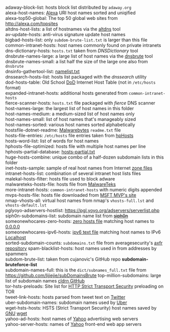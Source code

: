 adaway-block-list: hosts block list distributed by `adaway.org`  
alexa-host-names: [Alexa](https://www.alexa.com/) URI host names sorted and uniqified   
alexa-top50-global: The top 50 global web sites from <http://alexa.com/topsites>  
altdns-host-lists: a list of hostnames via the [altdns](https://github.com/infosec-au/altdns "Subdomain discovery through alterations and permutations") tool    
av-update-hosts: anti-virus signature update host names  
bigbad-hosts-list: only `subdom-brute-list.txt` is larger than this file  
common-intranet-hosts: host names commonly found on private intranets  
dns-dictionary-hosts: `hosts.txt` taken from *DNSDictionary* tool  
dnsbrute-names-large: a large list of host names via the [dnsbrute](https://github.com/d4rkcat/dnsbrute "Multi-threaded DNS bruteforcing") tool    
dnsbrute-names-small: a list half the size of the large one also from `dnsbrute`  
dnsinfo-gathertool-list: [namelist.txt](https://raw.githubusercontent.com/crimefire/dns-information-gathering-tool/master/DNS%20Tool%20source%202/namelist.txt "namelist.txt")  
dnssearch-hosts-list: hosts list packaged with the *dnssearch* utility  
dod-hosts-table: Old School [DoD](https://www.defense.gov/ "U.S. Department of Defense") Internet Host Table (not in `/etc/hosts` format)  
expanded-intranet-hosts: additional hosts generated from `common-intranet-hosts`  
fierce-scanner-hosts: `hosts.txt` file packaged with *fierce* DNS scanner  
host-names-large: the largest list of host names in this folder  
host-names-medium: a medium-sized list of host names only  
host-names-small: list of host names that's manageably sized  
host-names-sorted: various host names sorted alphabetically  
hostsfile-dotnet-readme: [Malwarebytes](http://hosts-file.net) `readme.txt` file  
hosts-file-entries: `/etc/hosts` file entries taken from [hpHosts](http://hosts-file.net)  
hosts-word-list: list of words for host names    
hphosts-file-optimized: hosts file with multiple host names per line  
hphosts-partial-database: [hosts-partial.txt](https://hosts-file.net/hphosts-partial.txt)  
huge-hosts-combine: unique combo of a half-dozen subdomain lists in this folder   
inet-hosts-sample: sample of real host names from Internet [zone files](https://en.wikipedia.org/wiki/Zone_file)  
intranet-hosts-list: combination of several intranet host lists files   
malekal-hosts-filter: hosts file used to block adware  
malwareteks-hosts-file: hosts file from [MalwareTeks](http://malwareteks.com)  
more-intranet-hosts: `common-intranet-hosts` with numeric digits appended  
mvps-hosts-file: hosts file downloaded from [MSFT MVP's site](http://mvps.org)  
nmap-vhosts-all: virtual host names from nmap's `vhosts-full.lst` and `vhosts-default.lst`  
pglyoyo-adservers-hostlist: <https://pgl.yoyo.org/adservers/serverlist.php>  
siph0n-subdomains-list: subdomain name list from [~~siph0n~~](http://siph0n.net)  
someonewhocares-zero-hosts: [zero hosts file](http://someonewhocares.org/hosts/zero/) matching host names to [0.0.0.0](https://en.wikipedia.org/wiki/0.0.0.0)   
someonewhocares-ipv6-hosts: [ipv6 text file](http://someonewhocares.org/hosts/ipv6/) matching host names to IPv6 [Localhost](https://en.wikipedia.org/wiki/Localhost)  
sorted-subdomain-counts: `subdomains.txt` file from averagesecurity's [axfr repository](https://github.com/averagesecurityguy/axfr "securityguy/axfr")
spam-blacklist-hosts: host names used in from addresses by spammers  
subdom-brute-list: taken from cujanovic's GitHub repo __subdomain-bruteforce-list__  
subdomain-names-full: this is the `dict/subnames_full.txt` file from <https://github.com/lijiejie/subDomainsBrute>
top-million-subdomains: large list of subdomain names [cldrn GitHub](https://github.com/cldrn/pentesting)  
tor-hsts-preloads: Site list for [HTTP Strict Transport Security](https://www.owasp.org/index.php/HTTP_Strict_Transport_Security_Cheat_Sheet) preloading on TOR  
tweet-link-hosts: hosts parsed from tweet text on [Twitter](https://twitter.com)  
uber-subdomain-names: subdomain names used by [Uber](https://uber.com)  
wget-hsts-hosts: HSTS (Strict Transport Security) host names saved by [GNU](https://www.gnu.org "GNU's Not UNIX!") [wget](https://www.gnu.org/software/wget "a free software package for retrieving files with the most widely-used Internet protocols")  
yahoo-ad-hosts: host names of [Yahoo](http://yahoo.com) advertising web servers  
yahoo-server-hosts: names of [Yahoo](http://yahoo.com) front-end web app servers  
